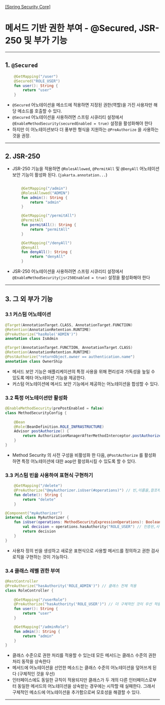 <nav>
    <a href="../../#authorization-process" target="_blank">[Spring Security Core]</a>
</nav>

# 메서드 기반 권한 부여 - @Secured, JSR-250 및 부가 기능

---

## 1. `@Secured`
```kotlin
    @GetMapping("/user")
    @Secured("ROLE_USER")
    fun user(): String {
        return "user"
    }
```
- `@Secured` 어노테이션을 메소드에 적용하면 지정된 권한(역할)을 가진 사용자만 해당 메소드를 호출할 수 있다.
- `@Secured` 어노테이션을 사용하려면 스프링 시큐리티 설정에서 `@EnableMethodSecurity(securedEnabled = true)` 설정을 활성화해야 한다
- 하지만 이 어노테이션보다 더 풍부한 형식을 지원하는 `@PreAuthorize` 을 사용하는 것을 권장.

---

## 2. JSR-250
- JSR-250 기능을 적용하면 `@RolesAllowed`, `@PermitAll` 및 `@DenyAll` 어노테이션 보안 기능이 활성화 된다. (`jakarta.annotation...`)
    ```kotlin
    
        @GetMapping("/admin")
        @RolesAllowed("ADMIN")
        fun admin(): String {
            return "admin"
        }
    
        @GetMapping("/permitAll")
        @PermitAll
        fun permitAll(): String {
            return "permitAll"
        }
    
        @GetMapping("/denyAll")
        @DenyAll
        fun denyAll(): String {
            return "denyAll"
        }
    ```
- JSR-250 어노테이션을 사용하려면 스프링 시큐리티 설정에서 `@EnableMethodSecurity(jsr250Enabled = true)` 설정을 활성화해야 한다

---

## 3. 그 외 부가 기능

### 3.1 커스텀 어노테이션
```kotlin
@Target(AnnotationTarget.CLASS, AnnotationTarget.FUNCTION)
@Retention(AnnotationRetention.RUNTIME)
@PreAuthorize("hasRole('ADMIN')")
annotation class IsAdmin
```
```kotlin
@Target(AnnotationTarget.FUNCTION, AnnotationTarget.CLASS)
@Retention(AnnotationRetention.RUNTIME)
@PostAuthorize("returnObject.owner == authentication.name")
annotation class OwnerShip
```
- 메서드 보안 기능은 애플리케이션의 특정 사용을 위해 편리성과 가독성을 높일 수 있도록 메타 어노테이션 기능을 제공한다.
- 커스텀 어노테이션에 메서드 보안 기능에서 제공하는 어노테이션을 합성할 수 있다.


### 3.2 특정 어노테이션만 활성화
```java
@EnableMethodSecurity(prePostEnabled = false)
class MethodSecurityConfig {
    
    @Bean
    @Role(BeanDefinition.ROLE_INFRASTRUCTURE)
    Advisor postAuthorize() {
        return AuthorizationManagerAfterMethodInterceptor.postAuthorize();
    }
}
```
- Method Security 의 사전 구성을 비활성화 한 다음, `@PostAuthorize` 를 활성화하면 특정 어노테이션에 대한 aop만 활성화시킬 수 있도록 할 수 있다.

### 3.3 커스텀 빈을 사용하여 표현식 구현하기
```kotlin
    @GetMapping("/delete")
    @PreAuthorize("@myAuthorizer.isUser(#operations)") // 빈,이름을,참조하고,접근,제어,로직을,수행한다
    fun delete(): String {
        return "delete"
    }
```
```kotlin
@Component("myAuthorizer")
internal class MyAuthorizer {
    fun isUser(operations: MethodSecurityExpressionOperations): Boolean {
        val decision = operations.hasAuthority("ROLE_USER") // 인증된,사용자가,ROLE_USER,권한을,가지고,있는지를,검사
        return decision
    }
}
```
- 사용자 정의 빈을 생성하고 새로운 표현식으로 사용할 메서드를 정의하고 권한 검사 로직을 구현하는 것이 가능하다.

### 3.4 클래스 레벨 권한 부여
```kotlin
@RestController
@PreAuthorize("hasAuthority('ROLE_ADMIN')") // 클래스 전체 적용
class RoleController {
    
    @GetMapping("/userRole")
    @PreAuthorize("hasAuthority('ROLE_USER')") // 더 구체적인 것이 우선 적용됨
    fun user(): String {
        return "user"
    }

    @GetMapping("/adminRole")
    fun admin(): String {
        return "admin"
    }
}
```
- 클래스 수준으로 권한 처리를 적용할 수 있는데 모든 메서드는 클래스 수준의 권한 처리 동작을 상속한다
- 메서드에 어노테이션을 선언한 메소드는 클래스 수준의 어노테이션을 덮어쓰게 된다 (구체적인 것을 우선)
- 인터페이스에도 동일한 규칙이 적용되지만 클래스가 두 개의 다른 인터페이스로부터 동일한 메서드의 어노테이션을 상속받는 경우에는 시작할 때 실패한다.
그래서 구체적인 메소드에 어노테이션을 추가함으로써 모호성을 해결할 수 있다.

---
